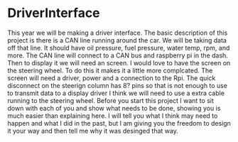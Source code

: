 # DriverInterface

This year we will be making a driver interface. The basic description of this project is there is a CAN line running around the car. We will be taking data off that line. It should have oil pressure, fuel pressure, water temp, rpm, and more. The CAN line will connect to a CAN bus and raspberry pi in the dash. Then to display it we will need an screen. I would love to have the screen on the steering wheel. To do this it makes it a little more complcated. The screen will need a driver, power and a connection to the Rpi. The quick disconnect on the steerign column has 8? pins so that is not enough to use to transmit data to a display driver I think we will need to use a extra cable running to the steering wheel. Before you start this project I want to sit down with each of you and show what needs to be done, showing you is much easier than explaining here. I will tell you what I think may need to happen and what I did in the past, but I am giving you the freedom to design it your way and then tell me why it was desinged that way. 
